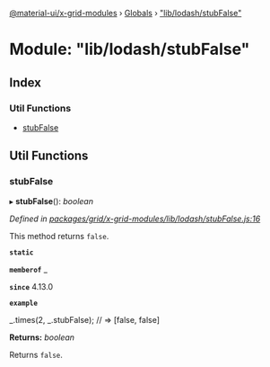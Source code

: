 [@material-ui/x-grid-modules](../README.md) › [Globals](../globals.md) › ["lib/lodash/stubFalse"](_lib_lodash_stubfalse_.md)

# Module: "lib/lodash/stubFalse"

## Index

### Util Functions

- [stubFalse](_lib_lodash_stubfalse_.md#stubfalse)

## Util Functions

### stubFalse

▸ **stubFalse**(): _boolean_

_Defined in [packages/grid/x-grid-modules/lib/lodash/stubFalse.js:16](https://github.com/mui-org/material-ui-x/blob/a679779/packages/grid/x-grid-modules/lib/lodash/stubFalse.js#L16)_

This method returns `false`.

**`static`**

**`memberof`** \_

**`since`** 4.13.0

**`example`**

_.times(2, _.stubFalse);
// => [false, false]

**Returns:** _boolean_

Returns `false`.
